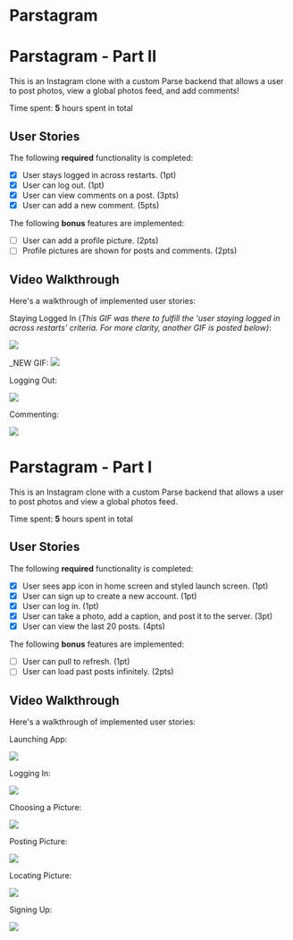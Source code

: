 # Parstagram

# Parstagram - Part II

This is an Instagram clone with a custom Parse backend that allows a user to post photos, view a global photos feed, and add comments!

Time spent: **5** hours spent in total

## User Stories

The following **required** functionality is completed:

- [x] User stays logged in across restarts. (1pt)
- [x] User can log out. (1pt)
- [x] User can view comments on a post. (3pts)
- [x] User can add a new comment. (5pts)

The following **bonus** features are implemented:

- [ ] User can add a profile picture. (2pts)
- [ ] Profile pictures are shown for posts and comments. (2pts)

## Video Walkthrough

Here's a walkthrough of implemented user stories:

Staying Logged In (_This GIF was there to fulfill the 'user staying logged in across restarts' criteria. For more clarity, another GIF is posted below)_:

![](https://i.imgur.com/TdMvB0A.gif)

_NEW GIF:
![](https://i.imgur.com/h7zWnTk.gif)


Logging Out:

![](https://i.imgur.com/Wp5GktX.gif)

Commenting:

![](https://i.imgur.com/DYpt0UW.gif)


# Parstagram - Part I

This is an Instagram clone with a custom Parse backend that allows a user to post photos and view a global photos feed.

Time spent: **5** hours spent in total

## User Stories

The following **required** functionality is completed:

- [x] User sees app icon in home screen and styled launch screen. (1pt)
- [x] User can sign up to create a new account. (1pt)
- [x] User can log in. (1pt)
- [x] User can take a photo, add a caption, and post it to the server. (3pt)
- [x] User can view the last 20 posts. (4pts)

The following **bonus** features are implemented:

- [ ] User can pull to refresh. (1pt)
- [ ] User can load past posts infinitely. (2pts)

## Video Walkthrough

Here's a walkthrough of implemented user stories:

Launching App:

![](https://i.imgur.com/WHPQ26M.gif)



Logging In:

![](https://i.imgur.com/SwFCWRo.gif)



Choosing a Picture:

![](https://i.imgur.com/XRwdHqs.gif)



Posting Picture:

![](https://i.imgur.com/BwSzr4K.gif)



Locating Picture:

![](https://i.imgur.com/mYySQit.gif)



Signing Up:

![](https://i.imgur.com/ggkRwMy.gif)
